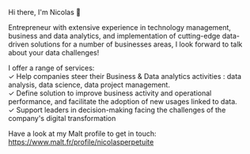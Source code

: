 Hi there, I'm Nicolas 👋

Entrepreneur with extensive experience in technology management, business and data analytics, and implementation of cutting-edge data-driven solutions for a number of businesses areas, I look forward to talk about your data challenges!

I offer a range of services:  
✓ Help companies steer their Business & Data analytics activities : data analysis, data science, data project management.  
✓ Define solution to improve business activity and operational performance, and facilitate the adoption of new usages linked to data.  
✓ Support leaders in decision-making facing the challenges of the company's digital transformation   

Have a look at my Malt profile to get in touch: https://www.malt.fr/profile/nicolasperpetuite


<!---
--->
